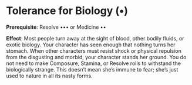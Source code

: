 # Tolerance for Biology (•)
**Prerequisite**: Resolve ••• or Medicine ••

**Effect**: Most people turn away at the sight of blood,
other bodily fluids, or exotic biology. Your character has
seen enough that nothing turns her stomach. When other
characters must resist shock or physical repulsion from the
disgusting and morbid, your character stands her ground. You
do not need to make Composure, Stamina, or Resolve rolls
to withstand the biologically strange. This doesn’t mean she’s
immune to fear; she’s just used to nature in all its nasty forms.
